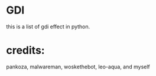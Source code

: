 # GDI
this is a list of gdi effect in python.
# credits:
pankoza,
malwareman,
woskethebot,
leo-aqua,
and myself
